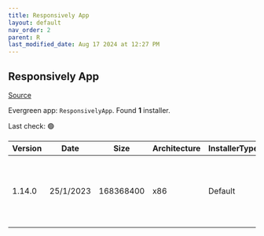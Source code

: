 ```yaml
---
title: Responsively App
layout: default
nav_order: 2
parent: R
last_modified_date: Aug 17 2024 at 12:27 PM
---
```


## Responsively App

[Source](https://responsively.app/)

Evergreen app: `ResponsivelyApp`. Found **1** installer.

Last check: 🟢

| Version | Date      | Size      | Architecture | InstallerType | Type | URI                                                                                                                                                                                                                                                  |
| ------- | --------- | --------- | ------------ | ------------- | ---- | ---------------------------------------------------------------------------------------------------------------------------------------------------------------------------------------------------------------------------------------------------- |
| 1.14.0  | 25/1/2023 | 168368400 | x86          | Default       | exe  | [https://github.com/responsively-org/responsively-app-releases/releases/download/v1.14.0/ResponsivelyApp-Setup-1.14.0.exe](https://github.com/responsively-org/responsively-app-releases/releases/download/v1.14.0/ResponsivelyApp-Setup-1.14.0.exe) |
